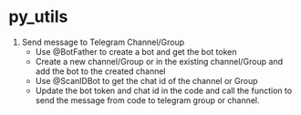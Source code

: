 # py_utils

1. Send message to Telegram Channel/Group
   - Use @BotFather to create a bot and get the bot token
   - Create a new channel/Group or in the existing channel/Group and add the bot to the created channel 
   - Use @ScanIDBot to get the chat id of the channel or Group
   - Update the bot token and chat id in the code and call the function to send the message from code to telegram group or channel.
